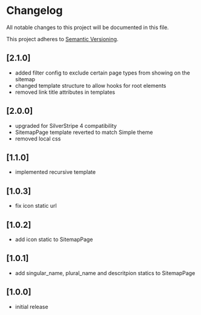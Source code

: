 # Changelog

All notable changes to this project will be documented in this file.

This project adheres to [Semantic Versioning](http://semver.org/).

## [2.1.0]

* added filter config to exclude certain page types from showing on the sitemap
* changed template structure to allow hooks for root elements
* removed link title attributes in templates

## [2.0.0]

* upgraded for SilverStripe 4 compatibility
* SitemapPage template reverted to match Simple theme
* removed local css

## [1.1.0]

* implemented recursive template

## [1.0.3]

* fix icon static url

## [1.0.2]

* add icon static to SitemapPage

## [1.0.1]

* add singular_name, plural_name and descritpion statics to SitemapPage

## [1.0.0]

* initial release

